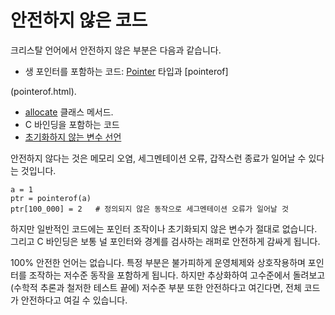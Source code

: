 # 안전하지 않은 코드

크리스탈 언어에서 안전하지 않은 부분은 다음과 같습니다.

* 생 포인터를 포함하는 코드: [Pointer](http://crystal-lang.org/api/Pointer.html) 타입과 [pointerof]

(pointerof.html).
* [allocate](new,_initialize_and_allocate.html) 클래스 메서드.
* C 바인딩을 포함하는 코드
* [초기화하지 않는 변수 선언](declare_var.html)

안전하지 않다는 것은 메모리 오염, 세그멘테이션 오류, 갑작스런 종료가 일어날 수 있다는 것입니다.

```crystal
a = 1
ptr = pointerof(a)
ptr[100_000] = 2   # 정의되지 않은 동작으로 세그멘테이션 오류가 일어날 것
```

하지만 일반적인 코드에는 포인터 조작이나 초기화되지 않은 변수가 절대로 없습니다. 그리고 C 바인딩은 보통 널 포인터와 경계를 검사하는 래퍼로 안전하게 감싸게 됩니다.

100% 안전한 언어는 없습니다. 특정 부분은 불가피하게 운영체제와 상호작용하며 포인터를 조작하는 저수준 동작을 포함하게 됩니다. 하지만 추상화하여 고수준에서 돌려보고 (수학적 추론과 철저한 테스트 끝에) 저수준 부분 또한 안전하다고 여긴다면, 전체 코드가 안전하다고 여길 수 있습니다.

